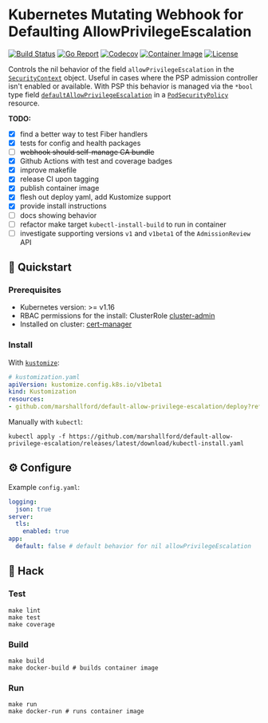 # Kubernetes Mutating Webhook for Defaulting AllowPrivilegeEscalation

[![Build Status](https://github.com/marshallford/default-allow-privilege-escalation/workflows/CI/badge.svg)](https://github.com/marshallford/default-allow-privilege-escalation/actions?query=workflow%3ACI)
[![Go Report](https://goreportcard.com/badge/github.com/marshallford/default-allow-privilege-escalation)](https://goreportcard.com/report/github.com/marshallford/default-allow-privilege-escalation)
[![Codecov](https://codecov.io/gh/marshallford/default-allow-privilege-escalation/branch/master/graphs/badge.svg)](https://codecov.io/github/marshallford/default-allow-privilege-escalation)
[![Container Image](https://img.shields.io/docker/image-size/marshallford/default-allow-privilege-escalation?sort=semver)](https://hub.docker.com/r/marshallford/default-allow-privilege-escalation)
[![License](https://img.shields.io/github/license/marshallford/default-allow-privilege-escalation)](/LICENSE)

Controls the nil behavior of the field `allowPrivilegeEscalation` in the [`SecurityContext`](https://kubernetes.io/docs/reference/generated/kubernetes-api/v1.18/#securitycontext-v1-core) object. Useful in cases where the PSP admission controller isn't enabled or available. With PSP this behavior is managed via the `*bool` type field [`defaultAllowPrivilegeEscalation`](https://github.com/kubernetes/community/blob/master/contributors/design-proposals/auth/no-new-privs.md#pod-security-policy-changes) in a [`PodSecurityPolicy`](https://kubernetes.io/docs/reference/generated/kubernetes-api/v1.18/#podsecuritypolicy-v1beta1-policy) resource.

**TODO:**

- [x] find a better way to test Fiber handlers
- [x] tests for config and health packages
- [ ] ~~webhook should self-manage CA bundle~~
- [x] Github Actions with test and coverage badges
- [x] improve makefile
- [x] release CI upon tagging
- [x] publish container image
- [x] flesh out deploy yaml, add Kustomize support
- [x] provide install instructions
- [ ] docs showing behavior
- [ ] refactor make target `kubectl-install-build` to run in container
- [ ] investigate supporting versions `v1` and `v1beta1` of the `AdmissionReview` API

## 🏁 Quickstart

### Prerequisites

- Kubernetes version: >= v1.16
- RBAC permissions for the install: ClusterRole [cluster-admin](https://kubernetes.io/docs/reference/access-authn-authz/rbac/#user-facing-roles)
- Installed on cluster: [cert-manager](https://github.com/jetstack/cert-manager)

### Install

With [`kustomize`](https://github.com/kubernetes-sigs/kustomize):
```yaml
# kustomization.yaml
apiVersion: kustomize.config.k8s.io/v1beta1
kind: Kustomization
resources:
- github.com/marshallford/default-allow-privilege-escalation/deploy?ref=vX.Y.Z
```

Manually with `kubectl`:
```shell
kubectl apply -f https://github.com/marshallford/default-allow-privilege-escalation/releases/latest/download/kubectl-install.yaml
```

## ⚙️ Configure

Example `config.yaml`:
```yaml
logging:
  json: true
server:
  tls:
    enabled: true
app:
  default: false # default behavior for nil allowPrivilegeEscalation
```

## 🤖 Hack

### Test

```shell
make lint
make test
make coverage
```

### Build

```shell
make build
make docker-build # builds container image
```

### Run

```shell
make run
make docker-run # runs container image
```
